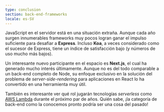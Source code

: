 ```yaml
---
type: conclusion
section: back-end-frameworks
locale: es-SV
---
```

 JavaScript en el servidor está en una situación extraña. Aunque cada año surgen innumerables frameworks muy pocos logran ganar el impulso suficiente para desafiar a **Express**. Incluso **Koa**, a veces considerado como el sucesor de Express, tiene un índice de satisfacción bajo (y números de uso mucho más bajos).

Un interesante nuevo participante en el espacio es **Next.js**, el cual ha generado mucho interés últimamente. Aunque no es del todo comparable a un back-end completo de Node, su enfoque exclusivo en la solución del problema de *server-side-rendering* para aplicaciones en React lo ha convertido en una herramienta muy útil.

También es interesante ver qué rol jugarán tecnologías *serverless* como [AWS Lambda](https://aws.amazon.com/lambda/) durante el próximo par de años. Quién sabe, ¡la categoría de back-end como la conocemos pronto podría ser una cosa del pasado!